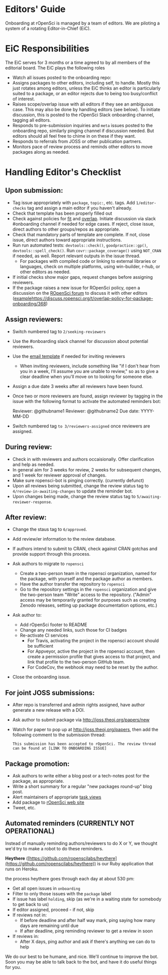 # Editors' Guide

Onboarding at rOpenSci is managed by a team of editors.  We are piloting
a system of a rotating Editor-in-Chief (EiC).

# EiC Responsibilities

The EiC serves for 3 months or a time agreed to by all members of the editorial
board. The EiC plays the following roles

- Watch all issues posted to the onboarding repo:
-  Assigns packages to other editors, including self, to handle. Mostly this just rotates among editors, unless the EiC thinks an editor is particularly suited to a package, or an editor rejects due to being too busy/conflict of interest.
- Raises scope/overlap issue with all editors if they see an ambiguous case.  This
may also be done by handling editors (see below). To initiate discussion, this
is posted to the rOpenSci Slack onboarding channel, tagging all editors.
 - Responds to pre-submission inquiries and `meta` issues posted to the onboarding
 repo, similarly pinging channel if discussion needed.  But editors should all feel free to chime in on these if they want.
 - Responds to referrals from JOSS or other publication partners.
 - Monitors pace of review process and reminds other editors to move packages
 along as needed.

# Handling Editor's Checklist

## Upon submission:

-   Tag issue appropriately with `package`, `topic:`, etc. tags. Add `1/editor-checks` tag
    and assign a main editor if you haven't already.
-   Check that template has been properly filled out
-   Check against policies for [fit](policies.md#fit) and [overlap](policies.md#fit).
    Initiate discussion via slack #onboarding channel if needed for edge cases.
    If reject, close issue, direct authors to other groups/repos as appropriate.
-   Check that mandatory parts of template are complete.  If not, close issue,
    direct authors toward appropriate instructions.
-   Run run automated tests: `devtools::check()`, `goodpractice::gp()`, `devtools::spell_check()`. Run
    `covr::package_coverage()` using `NOT_CRAN` if needed, as well. Report
    relevant outputs in the issue thread.
    -   For packages with compiled code or linking to external libraries or languages,
        check on multiple platforms, using win-builder, r-hub, or other editors
        as needed.
-   If initial checks show major gaps, request changes before assigning reviewers.
-   If the package raises a new issue for ROpenSci policy, open a discussion on the
    [ROpenSci forum](https://discuss.ropensci.org/) to discuss it with other
    editors ([example]()https://discuss.ropensci.org/t/overlap-policy-for-package-onboarding/368)
    
## Assign reviewers:

-   Switch numbered tag to `2/seeking-reviewers`
-   Use the #onboarding slack channel for discussion about potential reviewers.
-   Use the [email template](https://github.com/ropensci/onboarding/blob/master/review_request_template.md) if needed for inviting reviewers
    -   When inviting reviewers, include something like "if I don't hear from
        you in a week, I'll assume you are unable to review," so as to give a
        clear deadline when you'll move on to looking for someone else.
-   Assign a due date 3 weeks after all reviewers have been found.
-   Once two or more reviewers are found, assign reviewer by tagging in the issue with the
    following format to activate the automated reminders bot:
   
      Reviewer: @githubname1 
      Reviewer: @githubname2
      Due date: YYYY-MM-DD

-   Switch numbered tag `to 3/reviewers-assigned` once reviewers are assigned.


## During review:

-   Check in with reviewers and authors occaisionally. Offer clarification and help as needed.
-   In general aim for 3 weeks for review, 2 weeks for
    subsequent changes, and 1 week for reviewer approval of changes.
-   Make sure ropensci-bot is pinging correctly. (currently defunct)
-   Upon all reviews being submitted, change the review status tag to
    `4/review-in-awaiting-changes` to update the reminder bot.
-   Upon changes being made, change the review status tag to `5/awaiting-reviewer-response`.
    
## After review:

-  Change the staus tag to `6/approved`.
-   Add review/er information to the review database.
-   If authors intend to submit to CRAN, check against CRAN gotchas and provide
    support through this process.
-   Ask authors to migrate to `ropensci`
    -   Create a two-person team in the ropensci organization, named for the
        package, with yourself and the package author as members.
    -   Have the author transfer the repository to `ropensci`
    -   Go to the repository settings in the `ropensci` organization and give
        the two-person team "Write" access to the repository. ("Admin" access
        may be temporarily granted for purposes such as creating Zenodo releases,
        setting up package documentation options, etc.)

-   Ask author to:
    -   Add rOpenSci footer to README
    -   Change any needed links, such those for CI badges
    -   Re-activate CI services
        -  For Travis, activating the project in the ropensci account should be
           sufficient
        -  For Appveyor, active the project in the ropensci account, then create
           a permission profile that gives access to that project, and link
           that profile to the two-person GitHub team.
        -  For CodeCov, the webhook may need to be reset by the author.
-   Close the onboarding issue. 

## For joint JOSS submissions:

-  After repo is transferred and admin rights assigned, have author generate
   a new release with a DOI.
-  Ask author to submit package via http://joss.theoj.org/papers/new
-  Watch for paper to pop up at http://joss.theoj.org/papers, then
   add the following comment to the submission thread:
   
   `This submission has been accepted to rOpenSci. The review thread can be
    found at [LINK TO ONBOARDING ISSUE]`

## Package promotion:

-  Ask authors to write either a blog post or a tech-notes post for the package,
   as appropriate.
-   Write a short summary for a regular "new packages round-up" blog post.
-   Alert maintainers of appropriate [task views](https://github.com/search?utf8=%E2%9C%93&q=user%3Aropensci+%22task+view%22&type=Repositories&ref=searchresults)
-   Add package to [rOpenSci web site](https://github.com/ropensci/roweb)
-   Tweet, etc.


## Automated reminders (CURRENTLY NOT OPERATIONAL)

Instead of manually reminding authors/reviewers to do X or Y, we thought we'd try to make a robot to do these reminders. 

__Heythere__ ([https://github.com/ropenscilabs/heythere](https://github.com/ropenscilabs/heythere)) is our Ruby application that runs on Heroku. 

the process heythere goes through each day at about 530 pm:

* Get all open issues in `onboarding`
* Filter to only those issues with the `package` label
* If issue has label `holding`, skip (as we're in a waiting state for somebody to get back to us)
* If editor assigned, proceed - if not, skip
* If reviews not in:
    * If before deadline and after half way mark, ping saying how many days are remaining until due
    * If after deadline, ping reminding reviewer to get a review in soon
* If reviews in:
    * After X days, ping author and ask if there's anything we can do to help

We do our best to be humane, and nice.  We'll continue to improve the bot. Soon you may be able to talk back to the bot, and have it do useful things for you.

